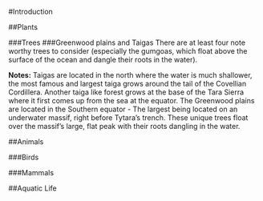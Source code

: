 #Introduction


##Plants

###Trees
###Greenwood plains and Taigas
There are at least four note worthy trees to consider (especially the gumgoas, which float above the surface of the ocean and dangle their roots in the water).

**Notes:**
Taigas are located in the north where the water is much shallower, the most famous and largest taiga grows around the tail of the Covellian Cordillera. Another taiga like forest grows at the base of the Tara Sierra where it first comes up from the sea at the equator.
The Greenwood plains are located in the Southern equator - The largest being located on an underwater massif, right before Tytara’s trench. These unique trees float over the massif’s large, flat peak with their roots dangling in the water.


##Animals

###Birds

###Mammals

##Aquatic Life
